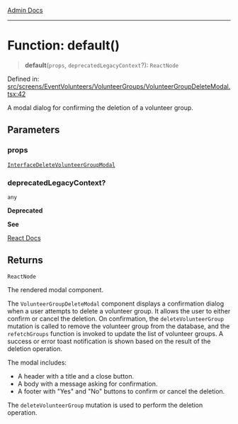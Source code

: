 [Admin Docs](/)

***

# Function: default()

> **default**(`props`, `deprecatedLegacyContext`?): `ReactNode`

Defined in: [src/screens/EventVolunteers/VolunteerGroups/VolunteerGroupDeleteModal.tsx:42](https://github.com/hustlernik/talawa-admin/blob/fe326ed17e0fa5ad916ff9f383f63b5d38aedc7b/src/screens/EventVolunteers/VolunteerGroups/VolunteerGroupDeleteModal.tsx#L42)

A modal dialog for confirming the deletion of a volunteer group.

## Parameters

### props

[`InterfaceDeleteVolunteerGroupModal`](../interfaces/InterfaceDeleteVolunteerGroupModal.md)

### deprecatedLegacyContext?

`any`

**Deprecated**

**See**

[React Docs](https://legacy.reactjs.org/docs/legacy-context.html#referencing-context-in-lifecycle-methods)

## Returns

`ReactNode`

The rendered modal component.

The `VolunteerGroupDeleteModal` component displays a confirmation dialog when a user attempts to delete a volunteer group.
It allows the user to either confirm or cancel the deletion.
On confirmation, the `deleteVolunteerGroup` mutation is called to remove the volunteer group from the database,
and the `refetchGroups` function is invoked to update the list of volunteer groups.
A success or error toast notification is shown based on the result of the deletion operation.

The modal includes:
- A header with a title and a close button.
- A body with a message asking for confirmation.
- A footer with "Yes" and "No" buttons to confirm or cancel the deletion.

The `deleteVolunteerGroup` mutation is used to perform the deletion operation.
